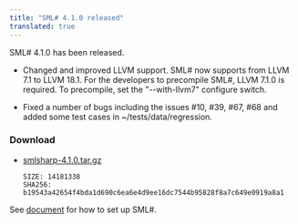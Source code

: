 ```yaml
---
title: "SML# 4.1.0 released"
translated: true
---
```


SML# 4.1.0 has been released.

* Changed and improved LLVM support. 
  SML# now supports from LLVM 7.1 to LLVM 18.1. 
  For the developers to precompile SML#, LLVM 7.1.0 is required. 
  To precompile, set the "--with-llvm7" configure switch.

* Fixed a number of bugs including the issues #10, #39, #67, #68
  and added some test cases in ~/tests/data/regression.

### Download

* [smlsharp-4.1.0.tar.gz](https://github.com/smlsharp/smlsharp/releases/download/v4.1.0/smlsharp-4.1.0.tar.gz)
  ```
  SIZE: 14181338
  SHA256: b19543a42654f4bda1d690c6ea6e4d9ee16dc7544b95828f8a7c649e0919a8a1
  ```

See [document](../../documents/index.md) for how to set up SML#.

[renewed license terms]: 2021-04-02-relicensing.md
